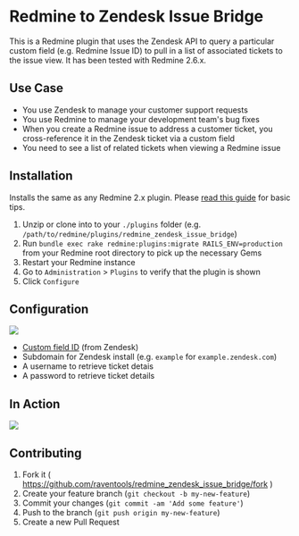 # Redmine to Zendesk Issue Bridge

This is a Redmine plugin that uses the Zendesk API to query a particular custom field (e.g. Redmine Issue ID) to pull in a list of associated tickets to the issue view. It has been tested with Redmine 2.6.x.

## Use Case

- You use Zendesk to manage your customer support requests
- You use Redmine to manage your development team's bug fixes
- When you create a Redmine issue to address a customer ticket, you cross-reference it in the Zendesk ticket via a custom field
- You need to see a list of related tickets when viewing a Redmine issue

## Installation

Installs the same as any Redmine 2.x plugin. Please [read this guide](http://www.redmine.org/projects/redmine/wiki/Plugins#Installing-a-plugin) for basic tips.

1. Unzip or clone into to your `./plugins` folder (e.g. `/path/to/redmine/plugins/redmine_zendesk_issue_bridge`)
2. Run `bundle exec rake redmine:plugins:migrate RAILS_ENV=production` from your Redmine root directory to pick up the necessary Gems
3. Restart your Redmine instance
4. Go to `Administration` > `Plugins` to verify that the plugin is shown
5. Click `Configure`

## Configuration

![](http://cl.ly/image/03082F0v260S/1-settings.png)

- [Custom field ID](https://github.com/raventools/redmine_zendesk_issue_bridge/wiki/How-to-find-the-Custom-Field-ID) (from Zendesk)
- Subdomain for Zendesk install (e.g. `example` for `example.zendesk.com`)
- A username to retrieve ticket detais
- A password to retrieve ticket details

## In Action

![](http://cl.ly/image/3k3F363B3H39/2-related-tickets.png)

## Contributing

1. Fork it ( https://github.com/raventools/redmine_zendesk_issue_bridge/fork )
2. Create your feature branch (`git checkout -b my-new-feature`)
3. Commit your changes (`git commit -am 'Add some feature'`)
4. Push to the branch (`git push origin my-new-feature`)
5. Create a new Pull Request
